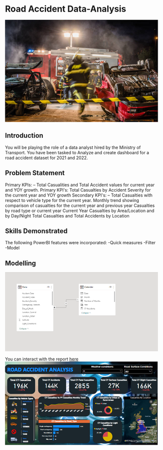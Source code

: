 # Road Accident Data-Analysis

![](introduction_image.jpg)

## Introduction
You will be playing the role of a data analyst hired by the Ministry of Transport. You have been tasked to
Analyze and create dashboard for a road accident dataset for 2021 and 2022.

## Problem Statement
Primary KPIs: – Total Casualities and Total Accident values for current year and YOY growth.
Primary KPI's: Total Casualties by Accident Severity for the current year and YOY growth
Secondary KPI's: – Total Casualties with respect to vehicle type for the current year.
Monthly trend showing comparison of casualties for the current year and previous year
Casualties by road type or current year
Current Year Casualties by Area/Location and by Day/Night
Total Casualties and Total Accidents by Location

## Skills Demonstrated
The following PowerBI features were incorporated:
-Quick measures
-Filter
-Model

## Modelling
![](modelling_image.png)


You can interact with the report [here](https://www.novypro.com/profile_projects/oluwaseyebanjo)
![](dashboard_image.png)

